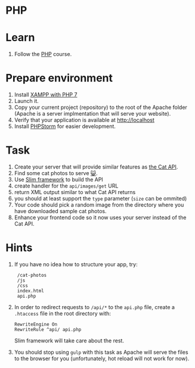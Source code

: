 # PHP

# Learn

1. Follow the [PHP](https://www.codecademy.com/learn/php) course.

# Prepare environment
1. Install [XAMPP with PHP 7](https://www.apachefriends.org/download.html)
1. Launch it.
1. Copy your current project (repository) to the root of the Apache folder (Apache is a server implmentation that will serve your website).
1. Verify that your application is available at [http://localhost](http://localhost)
1. Install [PHPStorm](https://www.jetbrains.com/phpstorm/) for easier development.

# Task

1. Create your server that will provide similar features as [the Cat API](http://thecatapi.com/).
1. Find some cat photos to serve [😺](https://github.com/maxogden/cats).
1. Use [Slim framework](http://www.slimframework.com/) to build the API 
 1. create handler for the `api/images/get` URL 
 1. return XML output similar to what Cat API returns
 1. you should at least support the `type` parameter (`size` can be ommited)
1. Your code should pick a random image from the directory where you have downloaded sample cat photos.
1. Enhance your frontend code so it now uses your server instead of the Cat API.

# Hints

1. If you have no idea how to structure your app, try:
    ```
     /cat-photos
     /js
     /css
     index.html
     api.php
    ```
   
1. In order to redirect requests to `/api/*` to the `api.php` file, create a `.htaccess` file in the root directory with:
   ```
   RewriteEngine On
   RewriteRule ^api/ api.php
   ```
   Slim framework will take care about the rest.

1. You should stop using `gulp` with this task as Apache will serve the files to the browser for you (unfortunately, hot reload will not work for now).
